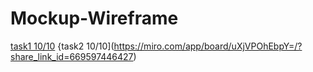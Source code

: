 # Mockup-Wireframe
[task1 10/10](https://miro.com/app/board/uXjVPPWmdW4=/?share_link_id=565045621519)
{task2 10/10](https://miro.com/app/board/uXjVPOhEbpY=/?share_link_id=669597446427)
